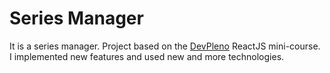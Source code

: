 # Series Manager

It is a series manager. Project based on the [DevPleno](https://www.devpleno.com/) ReactJS mini-course. I implemented new features and used new and more technologies.
